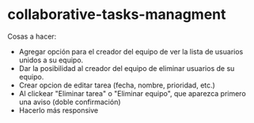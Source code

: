 # collaborative-tasks-managment

Cosas a hacer:
- Agregar opción para el creador del equipo de ver la lista de usuarios unidos a su equipo.
- Dar la posibilidad al creador del equipo de eliminar usuarios de su equipo.
- Crear opcion de editar tarea (fecha, nombre, prioridad, etc.)
- Al clickear "Eliminar tarea" o "Eliminar equipo", que aparezca primero una aviso (doble confirmación)
- Hacerlo más responsive
